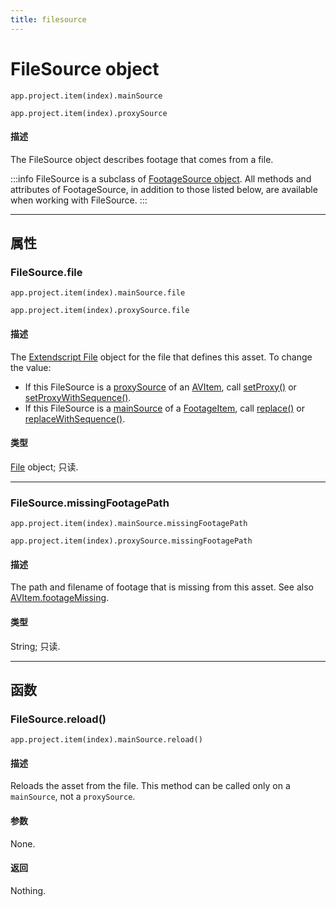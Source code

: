 ```yaml
---
title: filesource
---
```

# FileSource object

`app.project.item(index).mainSource`

`app.project.item(index).proxySource`

#### 描述

The FileSource object describes footage that comes from a file.

:::info
FileSource is a subclass of [FootageSource object](../footagesource). All methods and attributes of FootageSource, in addition to those listed below, are available when working with FileSource.
:::

---

## 属性

### FileSource.file

`app.project.item(index).mainSource.file`

`app.project.item(index).proxySource.file`

#### 描述

The [Extendscript File](https://extendscript.docsforadobe.dev/file-system-access/file-object.html) object for the file that defines this asset. To change the value:

- If this FileSource is a [proxySource](../item/avitem.md#avitemproxysource) of an [AVItem](../../item/avitem), call [setProxy()](../item/avitem.md#avitemsetproxy) or [setProxyWithSequence()](../item/avitem.md#avitemsetproxywithsequence).
- If this FileSource is a [mainSource](../item/footageitem.md#footageitemmainsource) of a [FootageItem](../../item/footageitem), call [replace()](../item/footageitem.md#footageitemreplace) or [replaceWithSequence()](../item/footageitem.md#footageitemreplacewithsequence).

#### 类型

[File](https://extendscript.docsforadobe.dev/file-system-access/file-object.html) object; 只读.

---

### FileSource.missingFootagePath

`app.project.item(index).mainSource.missingFootagePath`

`app.project.item(index).proxySource.missingFootagePath`

#### 描述

The path and filename of footage that is missing from this asset. See also [AVItem.footageMissing](../item/avitem.md#avitemfootagemissing).

#### 类型

String; 只读.

---

## 函数

### FileSource.reload()

`app.project.item(index).mainSource.reload()`

#### 描述

Reloads the asset from the file. This method can be called only on a `mainSource`, not a `proxySource`.

#### 参数

None.

#### 返回

Nothing.
